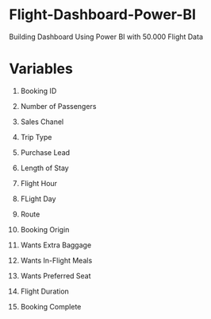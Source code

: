 # Flight-Dashboard-Power-BI
Building Dashboard Using Power BI with 50.000 Flight Data

# Variables

1. Booking ID

2. Number of Passengers

3. Sales Chanel

4. Trip Type

5. Purchase Lead

6. Length of Stay

7. Flight Hour

8. FLight Day

9. Route

10. Booking Origin

11. Wants Extra Baggage

12. Wants In-Flight Meals

13. Wants Preferred Seat

14. Flight Duration

15. Booking Complete
